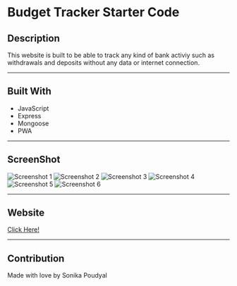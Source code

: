 # Budget Tracker Starter Code

## Description
This website is built to be able to track any kind of bank activiy such as withdrawals and deposits without any data or internet connection. 

---

## Built With
* JavaScript
* Express
* Mongoose
* PWA 

---

## ScreenShot
![Screenshot 1](./public/images/Screenshot1.png)
![Screenshot 2](./public/images/Screenshot2.png)
![Screenshot 3](./public/images/Screenshot3.png)
![Screenshot 4](./public/images/Screenshot4.png)
![Screenshot 5](./public/images/Screenshot5.png)
![Screenshot 6](./public/images/Screenshot6.png)

---

## Website
[Click Here!]()

---

## Contribution
Made with love by Sonika Poudyal 

